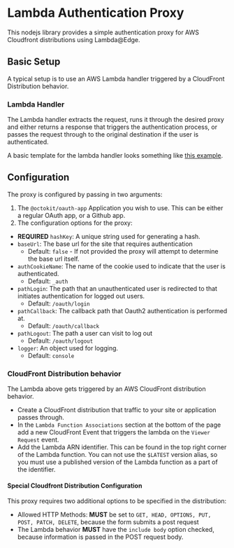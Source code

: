 # Lambda Authentication Proxy

This nodejs library provides a simple authentication proxy for AWS Cloudfront distributions using Lambda@Edge.

## Basic Setup

A typical setup is to use an AWS Lambda handler triggered by a CloudFront Distribution behavior.

### Lambda Handler

The Lambda handler extracts the request, runs it through the desired proxy and either returns a response that triggers the authentication process, or passes the request through to the original destination if the user is authenticated.

A basic template for the lambda handler looks something like [this example](./example/handler.ts).

## Configuration

The proxy is configured by passing in two arguments:

1. The `@octokit/oauth-app` Application you wish to use. This can be either a regular OAuth app, or a Github app.
2. The configuration options for the proxy:

- **REQUIRED** `hashKey`: A unique string used for generating a hash.
- `baseUrl`: The base url for the site that requires authentication
  - Default: `false` - If not provided the proxy will attempt to determine the base url itself.
- `authCookieName`: The name of the cookie used to indicate that the user is authenticated.
  - Default: `_auth`
- `pathLogin`: The path that an unauthenticated user is redirected to that initiates authentication for logged out users.
  - Default: `/oauth/login`
- `pathCallback`: The callback path that Oauth2 authentication is performed at.
  - Default: `/oauth/callback`
- `pathLogout`: The path a user can visit to log out
  - Default: `/oauth/logout`
- `logger`: An object used for logging.
  - Default: `console`

### CloudFront Distribution behavior

The Lambda above gets triggered by an AWS CloudFront distribution behavior.

- Create a CloudFront distribution that traffic to your site or application passes through.
- In the `Lambda Function Associations` section at the bottom of the page add a new CloudFront Event that triggers the lambda on the `Viewer Request` event.
- Add the Lambda ARN identifier. This can be found in the top right corner of the Lambda function. You can not use the `$LATEST` version alias, so you must use a published version of the Lambda function as a part of the identifier.

#### Special Cloudfront Distribution Configuration

This proxy requires two additional options to be specified in the distribution:

- Allowed HTTP Methods: **MUST** be set to `GET, HEAD, OPTIONS, PUT, POST, PATCH, DELETE`, because the form submits a post request
- The Lambda behavior **MUST** have the `include body` option checked, because information is passed in the POST request body.
